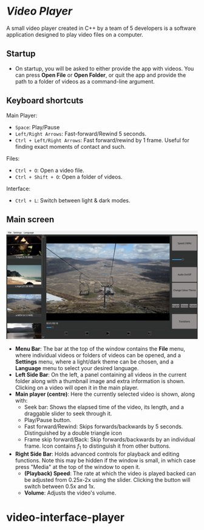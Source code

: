 # *Video Player*

A small video player created in C++ by a team of 5 developers is a software application designed to play video files on a computer.

## Startup
* On startup, you will be asked to either provide the app with videos. You can press **Open File** or **Open Folder**, or quit the app and provide the path to a folder of videos as a command-line argument.

## Keyboard shortcuts
Main Player:
* `Space`: Play/Pause
* `Left/Right Arrows`: Fast-forward/Rewind 5 seconds.
* `Ctrl + Left/Right Arrows`: Fast forward/rewind by 1 frame. Useful for finding exact moments of contact and such.

Files:
* `Ctrl + O`: Open a video file.
* `Ctrl + Shift + O`: Open a folder of videos.

Interface:
* `Ctrl + L`: Switch between light & dark modes.

## Main screen
![Main screen](images/main.png)

* **Menu Bar**: The bar at the top of the window contains the **File** menu, where individual videos or folders of videos can be opened, and a **Settings** menu, where a light/dark theme can be chosen, and a **Language** menu to select your desired language.
* **Left Side Bar**: On the left, a panel containing all videos in the current folder along with a thumbnail image and extra information is shown. Clicking on a video will open it in the main player.
* **Main player (centre)**: Here the currently selected video is shown, along with:
  * Seek bar: Shows the elapsed time of the video, its length, and a draggable slider to seek through it.
  * Play/Pause button.
  * Fast forward/Rewind: Skips forwards/backwards by 5 seconds. Distinguished by a double triangle icon
  * Frame skip forward/Back: Skip forwards/backwards by an individual frame. Icon contains $f_1$ to distinguish it from other buttons.
* **Right Side Bar**: Holds advanced controls for playback and editing functions. Note this may be hidden if the window is small, in which case press "Media" at the top of the window to open it.
  * **(Playback) Speed**: The rate at which the video is played backed can be adjusted from 0.25x-2x using the slider. Clicking the button will switch between 0.5x and 1x.
  * **Volume**: Adjusts the video's volume.
# video-interface-player
